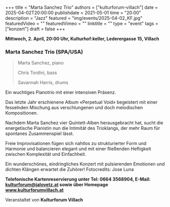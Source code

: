 +++
title = "Marta Sanchez Trio"
authors = ["kulturforum-villach"]
date = 2025-04-02T20:00:00
publishdate = 2021-05-01
time = "20:00"
description = "Jazz"
featured = "img/events/2025-04-02_KF.jpg"
featuredVideo = ""
featuredVimeo = ""
linktitle = ""
type = "event"
tags = ["konzert"]
draft = false
+++

**Mittwoch, 2. April, 20:00 Uhr, Kulturhof:keller, Lederergasse 15, Villach**

### Marta Sanchez Trio \(SPA/USA\)

>Marta Sanchez, piano
>
>Chris Tordini, bass
>
>Savannah Harris, drums

Ein wuchtiges Pianotrio mit einer intensiven Präsenz.

Das letzte Jahr erschienene Album «Perpetual Void» begeistert mit einer fesselnden Mischung aus verschlungenen und doch melodischen Kompositionen.

Nachdem Marta Sanchez vier Quintett-Alben herausgebracht hat, sucht die energetische Pianistin nun die Intimität des Trioklangs, der mehr Raum für spontanes Zusammenspiel lässt.

Freie Improvisationen fügen sich nahtlos zu strukturierter Form und Harmonie und balancieren elegant und mit einer fließenden Heftigkeit zwischen Komplexität und Einfachheit.

Ein wunderschönes, eindringliches Konzert mit pulsierenden Emotionen und dichten Klängen erwartet die Zuhörer!
Fotocredits: Jose Luna

**Telefonische Kartenreservierung unter Tel: 0664 3568904, E-Mail: kulturforum@jalovetz.at sowie über Homepage www.kulturforumvillach.at**

Veranstaltet von **Kulturforum Villach**
